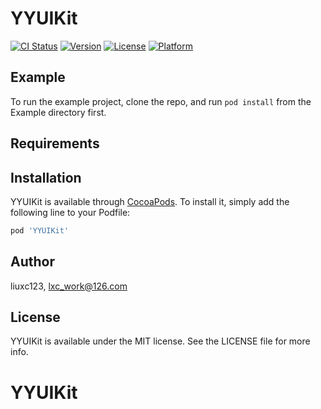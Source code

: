 # YYUIKit

[![CI Status](https://img.shields.io/travis/liuxc123/YYUIKit.svg?style=flat)](https://travis-ci.org/liuxc123/YYUIKit)
[![Version](https://img.shields.io/cocoapods/v/YYUIKit.svg?style=flat)](https://cocoapods.org/pods/YYUIKit)
[![License](https://img.shields.io/cocoapods/l/YYUIKit.svg?style=flat)](https://cocoapods.org/pods/YYUIKit)
[![Platform](https://img.shields.io/cocoapods/p/YYUIKit.svg?style=flat)](https://cocoapods.org/pods/YYUIKit)

## Example

To run the example project, clone the repo, and run `pod install` from the Example directory first.

## Requirements

## Installation

YYUIKit is available through [CocoaPods](https://cocoapods.org). To install
it, simply add the following line to your Podfile:

```ruby
pod 'YYUIKit'
```

## Author

liuxc123, lxc_work@126.com

## License

YYUIKit is available under the MIT license. See the LICENSE file for more info.
# YYUIKit
